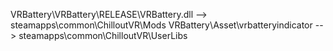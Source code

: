 VRBattery\VRBattery\RELEASE\VRBattery.dll  -->  steamapps\common\ChilloutVR\Mods
VRBattery\Asset\vrbatteryindicator --> steamapps\common\ChilloutVR\UserLibs
